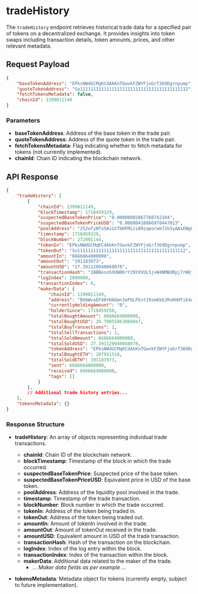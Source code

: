 # tradeHistory

The `tradeHistory` endpoint retrieves historical trade data for a specified pair of tokens on a decentralized exchange. It provides insights into token swaps including transaction details, token amounts, prices, and other relevant metadata.

## Request Payload

```json
{
    "baseTokenAddress": "EPksNWdGCMqKCdAkKnTGwvkFZWYFjoGrf369Dgrnpump",
    "quoteTokenAddress": "So11111111111111111111111111111111111111112",
    "fetchTokensMetadata": false,
    "chainId": 1399811149
}
```

### Parameters

- **baseTokenAddress**: Address of the base token in the trade pair.
- **quoteTokenAddress**: Address of the quote token in the trade pair.
- **fetchTokensMetadata**: Flag indicating whether to fetch metadata for tokens (not currently implemented).
- **chainId**: Chain ID indicating the blockchain network.

## API Response

```json
{
    "tradeHistory": [
        {
            "chainId": 1399811149,
            "blockTimestamp": 1718459329,
            "suspectedBaseTokenPrice": "0.00000002867760742104",
            "suspectedBaseTokenPriceUSD": "0.00000410866978447813",
            "poolAddress": "252oTyNTo5AiU2fbHFMizi6Rzaporwm72kSyAAxEWgUq",
            "timestamp": 1718459329,
            "blockNumber": 272001144,
            "tokenIn": "EPksNWdGCMqKCdAkKnTGwvkFZWYFjoGrf369Dgrnpump",
            "tokenOut": "So11111111111111111111111111111111111111112",
            "amountIn": "6666664000000",
            "amountOut": "191183973",
            "amountUSD": "27.391120940068078",
            "transactionHash": "2BBNosnhXUW8KrY29YXVUL5jxW4NMBdRpj7rWUjCCRedFHyuywYe6EpUrhQmkFuGvS8LSPeTFDDCXuWqpyJ7FvXP",
            "logIndex": 2000000,
            "transactionIndex": 0,
            "makerData": {
                "chainId": 1399811149,
                "address": "BUmWvaEF46YHAGmn3ePQLPEvt19sm6k6JRnKHHTiE4Ag",
                "currentlyHoldingAmount": "0",
                "holderSince": 1718459250,
                "totalBoughtAmount": 6666664000000,
                "totalBoughtUSD": 29.79055863008947,
                "totalBuyTransactions": 1,
                "totalSellTransactions": 1,
                "totalSoldAmount": 6666664000000,
                "totalSoldUSD": 27.391120940068078,
                "tokenAddress": "EPksNWdGCMqKCdAkKnTGwvkFZWYFjoGrf369Dgrnpump",
                "totalBoughtETH": 207931518,
                "totalSoldETH": 191183973,
                "sent": 6666664000000,
                "received": 6666664000000,
                "tags": []
            }
        },
        // Additional trade history entries...
    ],
    "tokensMetadata": {}
}
```

### Response Structure

- **tradeHistory**: An array of objects representing individual trade transactions.
  - **chainId**: Chain ID of the blockchain network.
  - **blockTimestamp**: Timestamp of the block in which the trade occurred.
  - **suspectedBaseTokenPrice**: Suspected price of the base token.
  - **suspectedBaseTokenPriceUSD**: Equivalent price in USD of the base token.
  - **poolAddress**: Address of the liquidity pool involved in the trade.
  - **timestamp**: Timestamp of the trade transaction.
  - **blockNumber**: Block number in which the trade occurred.
  - **tokenIn**: Address of the token being traded in.
  - **tokenOut**: Address of the token being traded out.
  - **amountIn**: Amount of tokenIn involved in the trade.
  - **amountOut**: Amount of tokenOut received in the trade.
  - **amountUSD**: Equivalent amount in USD of the trade transaction.
  - **transactionHash**: Hash of the transaction on the blockchain.
  - **logIndex**: Index of the log entry within the block.
  - **transactionIndex**: Index of the transaction within the block.
  - **makerData**: Additional data related to the maker of the trade.
    - *... Maker data fields as per example ...*

- **tokensMetadata**: Metadata object for tokens (currently empty, subject to future implementation).